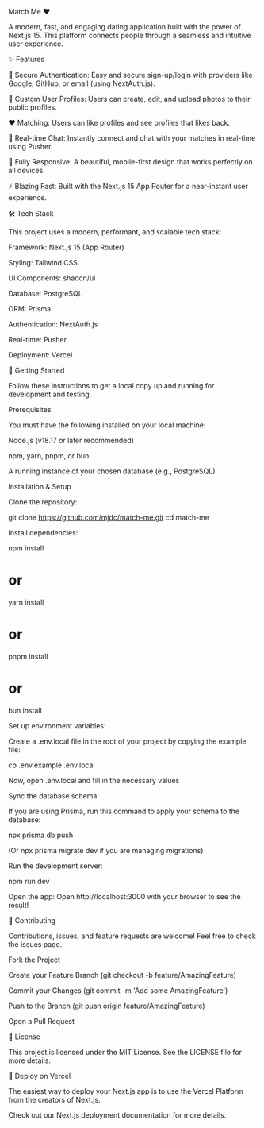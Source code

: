Match Me ❤️

A modern, fast, and engaging dating application built with the power of Next.js 15. This platform connects people through a seamless and intuitive user experience.

✨ Features

🔐 Secure Authentication: Easy and secure sign-up/login with providers like Google, GitHub, or email (using NextAuth.js).

👤 Custom User Profiles: Users can create, edit, and upload photos to their public profiles.

❤️ Matching: Users can like profiles and see profiles that likes back.

💬 Real-time Chat: Instantly connect and chat with your matches in real-time using Pusher.

📱 Fully Responsive: A beautiful, mobile-first design that works perfectly on all devices.

⚡ Blazing Fast: Built with the Next.js 15 App Router for a near-instant user experience.


🛠️ Tech Stack

This project uses a modern, performant, and scalable tech stack:

Framework: Next.js 15 (App Router)

Styling: Tailwind CSS

UI Components: shadcn/ui

Database: PostgreSQL

ORM: Prisma

Authentication: NextAuth.js

Real-time: Pusher

Deployment: Vercel


🚀 Getting Started

Follow these instructions to get a local copy up and running for development and testing.

Prerequisites

You must have the following installed on your local machine:

Node.js (v18.17 or later recommended)

npm, yarn, pnpm, or bun

A running instance of your chosen database (e.g., PostgreSQL).

Installation & Setup

Clone the repository:

git clone https://github.com/mjdc/match-me.git
cd match-me


Install dependencies:

npm install
# or
yarn install
# or
pnpm install
# or
bun install


Set up environment variables:

Create a .env.local file in the root of your project by copying the example file:

cp .env.example .env.local


Now, open .env.local and fill in the necessary values


Sync the database schema:

If you are using Prisma, run this command to apply your schema to the database:

npx prisma db push


(Or npx prisma migrate dev if you are managing migrations)

Run the development server:

npm run dev


Open the app:
Open http://localhost:3000 with your browser to see the result!

🤝 Contributing

Contributions, issues, and feature requests are welcome! Feel free to check the issues page.

Fork the Project

Create your Feature Branch (git checkout -b feature/AmazingFeature)

Commit your Changes (git commit -m 'Add some AmazingFeature')

Push to the Branch (git push origin feature/AmazingFeature)

Open a Pull Request

📜 License

This project is licensed under the MIT License. See the LICENSE file for more details.

🚀 Deploy on Vercel

The easiest way to deploy your Next.js app is to use the Vercel Platform from the creators of Next.js.

Check out our Next.js deployment documentation for more details.
